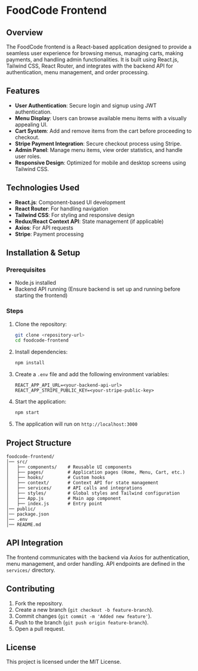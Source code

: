 <!-- # React + Vite

This template provides a minimal setup to get React working in Vite with HMR and some ESLint rules.

Currently, two official plugins are available:

- [@vitejs/plugin-react](https://github.com/vitejs/vite-plugin-react/blob/main/packages/plugin-react/README.md) uses [Babel](https://babeljs.io/) for Fast Refresh
- [@vitejs/plugin-react-swc](https://github.com/vitejs/vite-plugin-react-swc) uses [SWC](https://swc.rs/) for Fast Refresh -->

# FoodCode Frontend

## Overview
The FoodCode frontend is a React-based application designed to provide a seamless user experience for browsing menus, managing carts, making payments, and handling admin functionalities. It is built using React.js, Tailwind CSS, React Router, and integrates with the backend API for authentication, menu management, and order processing.

## Features
- **User Authentication**: Secure login and signup using JWT authentication.
- **Menu Display**: Users can browse available menu items with a visually appealing UI.
- **Cart System**: Add and remove items from the cart before proceeding to checkout.
- **Stripe Payment Integration**: Secure checkout process using Stripe.
- **Admin Panel**: Manage menu items, view order statistics, and handle user roles.
- **Responsive Design**: Optimized for mobile and desktop screens using Tailwind CSS.

## Technologies Used
- **React.js**: Component-based UI development
- **React Router**: For handling navigation
- **Tailwind CSS**: For styling and responsive design
- **Redux/React Context API**: State management (if applicable)
- **Axios**: For API requests
- **Stripe**: Payment processing

## Installation & Setup

### Prerequisites
- Node.js installed
- Backend API running (Ensure backend is set up and running before starting the frontend)

### Steps
1. Clone the repository:
   ```sh
   git clone <repository-url>
   cd foodcode-frontend
   ```
2. Install dependencies:
   ```sh
   npm install
   ```
3. Create a `.env` file and add the following environment variables:
   ```env
   REACT_APP_API_URL=<your-backend-api-url>
   REACT_APP_STRIPE_PUBLIC_KEY=<your-stripe-public-key>
   ```
4. Start the application:
   ```sh
   npm start
   ```
5. The application will run on `http://localhost:3000`

## Project Structure
```
foodcode-frontend/
│── src/
│   ├── components/    # Reusable UI components
│   ├── pages/         # Application pages (Home, Menu, Cart, etc.)
│   ├── hooks/         # Custom hooks
│   ├── context/       # Context API for state management
│   ├── services/      # API calls and integrations
│   ├── styles/        # Global styles and Tailwind configuration
│   ├── App.js         # Main app component
│   ├── index.js       # Entry point
│── public/
│── package.json
│── .env
│── README.md
```

## API Integration
The frontend communicates with the backend via Axios for authentication, menu management, and order handling. API endpoints are defined in the `services/` directory.

## Contributing
1. Fork the repository.
2. Create a new branch (`git checkout -b feature-branch`).
3. Commit changes (`git commit -m 'Added new feature'`).
4. Push to the branch (`git push origin feature-branch`).
5. Open a pull request.

## License
This project is licensed under the MIT License.

